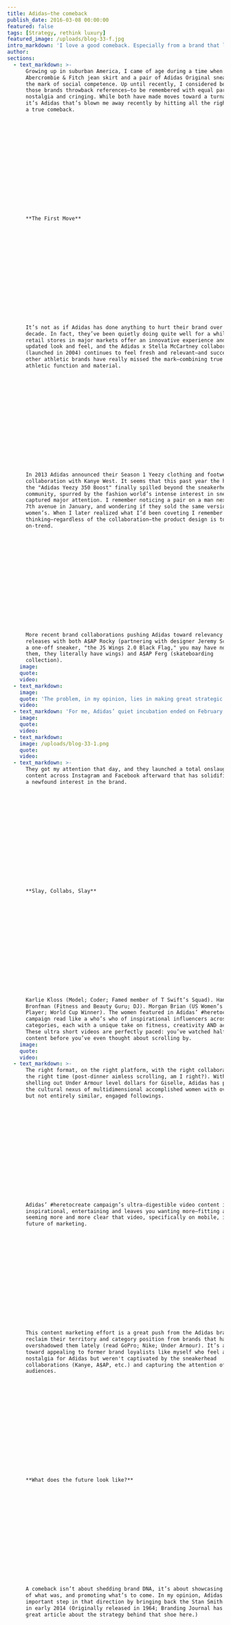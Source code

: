 ```yaml
---
title: Adidas—the comeback
publish_date: 2016-03-08 00:00:00
featured: false
tags: [Strategy, rethink luxury]
featured_image: /uploads/blog-33-f.jpg
intro_markdown: 'I love a good comeback. Especially from a brand that lost its way not by any major misstep, but rather by being a little too quiet for a little too long.​'
author:
sections:
  - text_markdown: >-
      Growing up in suburban America, I came of age during a time when an
      Abercrombie & Fitch jean skirt and a pair of Adidas Original sneakers were
      the mark of social competence. Up until recently, I considered both of
      those brands throwback references—to be remembered with equal parts
      nostalgia and cringing. While both have made moves toward a turnaround,
      it’s Adidas that’s blown me away recently by hitting all the right notes of
      a true comeback.

















      **The First Move**

















      It’s not as if Adidas has done anything to hurt their brand over the last
      decade. In fact, they’ve been quietly doing quite well for a while. Their
      retail stores in major markets offer an innovative experience and totally
      updated look and feel, and the Adidas x Stella McCartney collaboration
      (launched in 2004) continues to feel fresh and relevant—and succeed where
      other athletic brands have really missed the mark—combining true style with
      athletic function and material.

















      In 2013 Adidas announced their Season 1 Yeezy clothing and footwear
      collaboration with Kanye West. It seems that this past year the hype around
      the "Adidas Yeezy 350 Boost" finally spilled beyond the sneakerhead
      community, spurred by the fashion world’s intense interest in sneakers, and
      captured major attention. I remember noticing a pair on a man next to me on
      7th avenue in January, and wondering if they sold the same version in
      women’s. When I later realized what I’d been coveting I remember
      thinking—regardless of the collaboration—the product design is totally
      on-trend.

















      More recent brand collaborations pushing Adidas toward relevancy include
      releases with both A$AP Rocky (partnering with designer Jeremy Scott for
      a one-off sneaker, "the JS Wings 2.0 Black Flag," you may have noticed
      them, they literally have wings) and A$AP Ferg (skateboarding
      collection).​
    image:
    quote:
    video:
  - text_markdown:
    image:
    quote: 'The problem, in my opinion, lies in making great strategic moves as a brand but doing nothing to put yourself where your consumer’s attention is.'
    video:
  - text_markdown: 'For me, Adidas’ quiet incubation ended on February 14th of this year. I have no doubt Adidas knew exactly what they were doing when they posted a photo featuring two women on Valentine’s Day with the caption "the love you take is equal to the love you make." While certainly they are not the first big brand to take a stand for equality via advertising, I can’t remember a brand so adamantly and eloquently shutting down trollers and haters alike with responses like, "No, this day is for LOVE. Happy Valentine’s Day."​'
    image:
    quote:
    video:
  - text_markdown:
    image: /uploads/blog-33-1.png
    quote:
    video:
  - text_markdown: >-
      They got my attention that day, and they launched a total onslaught of
      content across Instagram and Facebook afterward that has solidified
      a newfound interest in the brand.

















      **Slay, Collabs, Slay**

















      Karlie Kloss (Model; Coder; Famed member of T Swift’s Squad). Hannah
      Bronfman (Fitness and Beauty Guru; DJ). Morgan Brian (US Women’s Soccer
      Player; World Cup Winner). The women featured in Adidas’ #heretocreate
      campaign read like a who’s who of inspirational influencers across
      categories, each with a unique take on fitness, creativity AND achievement.
      These ultra short videos are perfectly paced: you’ve watched half of the
      content before you’ve even thought about scrolling by.​
    image:
    quote:
    video:
  - text_markdown: >-
      The right format, on the right platform, with the right collaborators at
      the right time (post-dinner aimless scrolling, am I right?). Without
      shelling out Under Armour level dollars for Giselle, Adidas has pinpointed
      the cultural nexus of multidimensional accomplished women with overlapping
      but not entirely similar, engaged followings.

















      Adidas’ #heretocreate campaign’s ultra-digestible video content is
      inspirational, entertaining and leaves you wanting more—fitting as it’s
      seeming more and more clear that video, specifically on mobile, is the
      future of marketing.

















      This content marketing effort is a great push from the Adidas brand to
      reclaim their territory and category position from brands that have
      overshadowed them lately (read GoPro; Nike; Under Armour). It’s a move
      toward appealing to former brand loyalists like myself who feel a bit of
      nostalgia for Adidas but weren't captivated by the sneakerhead
      collaborations (Kanye, A$AP, etc.) and capturing the attention of new
      audiences.

















      **What does the future look like?**

















      A comeback isn’t about shedding brand DNA, it’s about showcasing the best
      of what was, and promoting what’s to come. In my opinion, Adidas made an
      important step in that direction by bringing back the Stan Smith Original
      in early 2014 (Originally released in 1964; Branding Journal has a really
      great article about the strategy behind that shoe here.)

















      With spring on the horizon the time is right for a sporting goods brand to
      vie for mindshare. I have a feeling I’m not the only one with with a lot of
      heart for Adidas, and I can’t wait to see their next move.​
    image:
    quote:
    video:
contact_tagline: "Let's start a conversation about luxury."
---
```



